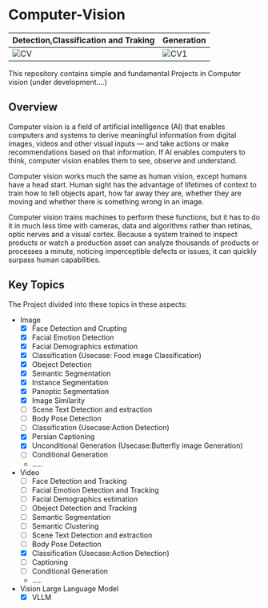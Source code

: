 # Computer-Vision
Detection,Classification and Traking  | Generation
 -----------------------------------  | ----------
| ![CV](https://github.com/Aliarcher/Computer-Vision/assets/53465519/33bb28ca-988b-4917-a05c-0d7c65630c7e) | ![CV1](https://github.com/Aliarcher/Computer-Vision/assets/53465519/c735b7db-65b0-49a6-8598-b4bec55e9234)



This repository contains simple and fundamental Projects in Computer vision (under development....)

## Overview
Computer vision is a field of artificial intelligence (AI) that enables computers and systems to derive meaningful information from digital images, videos and other visual inputs — and take actions or make recommendations based on that information. If AI enables computers to think, computer vision enables them to see, observe and understand.

Computer vision works much the same as human vision, except humans have a head start. Human sight has the advantage of lifetimes of context to train how to tell objects apart, how far away they are, whether they are moving and whether there is something wrong in an image.

Computer vision trains machines to perform these functions, but it has to do it in much less time with cameras, data and algorithms rather than retinas, optic nerves and a visual cortex. Because a system trained to inspect products or watch a production asset can analyze thousands of products or processes a minute, noticing imperceptible defects or issues, it can quickly surpass human capabilities.

## Key Topics
The Project divided into these topics in these aspects:
* Image
  - [x] Face Detection and Crupting
  - [x] Facial Emotion Detection
  - [x] Facial Demographics estimation
  - [x] Classification (Usecase: Food image Classification)
  - [x] Obeject Detection
  - [x] Semantic Segmentation
  - [x] Instance Segmentation
  - [x] Panoptic Segmentation
  - [x] Image Similarity
  - [ ] Scene Text Detection and extraction
  - [ ] Body Pose Detection
  - [ ] Classification (Usecase:Action Detection)
  - [x] Persian Captioning
  - [x] Unconditional Generation (Usecase:Butterfly image Generation)
  - [ ] Conditional Generation
  * .....
* Video
  - [ ] Face Detection and Tracking
  - [ ] Facial Emotion Detection and Tracking
  - [ ] Facial Demographics estimation
  - [ ] Obeject Detection and Tracking
  - [ ] Semantic Segmentation
  - [ ] Semantic Clustering
  - [ ] Scene Text Detection and extraction
  - [ ] Body Pose Detection
  - [x] Classification (Usecase:Action Detection)
  - [ ] Captioning
  - [ ] Conditional Generation
  * .....
* Vision Large Language Model
  - [x] VLLM
